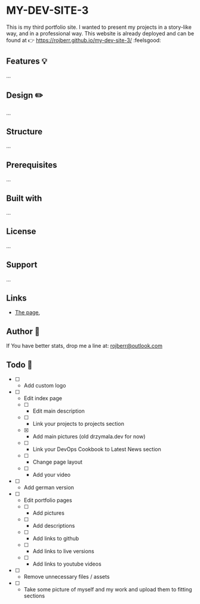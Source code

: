 # MY-DEV-SITE-3

This is my third portfolio site. I wanted to present my projects in a story-like way, and in a professional way. This
website is already deployed and can be found at :point_right: <https://rojberr.github.io/my-dev-site-3/> :feelsgood:

## Features 💡

...

## Design ✏️

...

## Structure

...

## Prerequisites

...

## Built with

...

## License

...

## Support

...

## Links

- [The page](https://rojberr.github.io/my-dev-site-3/),

## Author 👷

If You have better stats, drop me a line at: rojberr@outlook.com

## Todo 📝
- [ ] - Add custom logo
- [ ] - Edit index page
  - [ ] - Edit main description
  - [ ] - Link your projects to projects section
  - [x] - Add main pictures (old drzymala.dev for now)
  - [ ] - Link your DevOps Cookbook to Latest News section 
  - [ ] - Change page layout
  - [ ] - Add your video
- [ ] - Add german version
- [ ] - Edit portfolio pages
  - [ ] - Add pictures
  - [ ] - Add descriptions
  - [ ] - Add links to github
  - [ ] - Add links to live versions
  - [ ] - Add links to youtube videos
- [ ] - Remove unnecessary files / assets
- [ ] - Take some picture of myself and my work and upload them to fitting sections